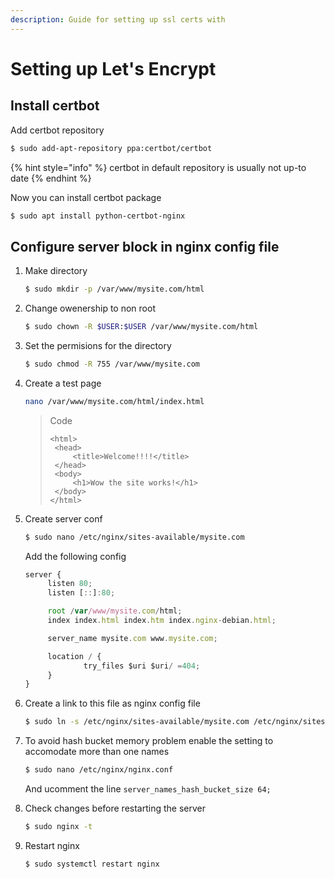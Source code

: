 ```yaml
---
description: Guide for setting up ssl certs with
---
```


# Setting up Let's Encrypt

## Install certbot

Add certbot repository

```bash
$ sudo add-apt-repository ppa:certbot/certbot
```

{% hint style="info" %}
certbot in default repository is usually not up-to date
{% endhint %}

Now you can install certbot package

```bash
$ sudo apt install python-certbot-nginx
```

## Configure server block in nginx config file

1. Make directory

   ```bash
   $ sudo mkdir -p /var/www/mysite.com/html
   ```

2. Change owenership to non root

   ```bash
   $ sudo chown -R $USER:$USER /var/www/mysite.com/html
   ```

3. Set the permisions for the directory

   ```bash
   $ sudo chmod -R 755 /var/www/mysite.com
   ```

4. Create a test page

   ```bash
   nano /var/www/mysite.com/html/index.html
   ```

   > Code
   >
   > ```markup
   > <html>
   >  <head>
   >      <title>Welcome!!!!</title>
   >  </head>
   >  <body>
   >      <h1>Wow the site works!</h1>
   >  </body>
   > </html>
   > ```

5. Create server conf

   ```bash
   $ sudo nano /etc/nginx/sites-available/mysite.com
   ```

   Add the following config

   ```javascript
   server {
        listen 80;
        listen [::]:80;

        root /var/www/mysite.com/html;
        index index.html index.htm index.nginx-debian.html;

        server_name mysite.com www.mysite.com;

        location / {
                try_files $uri $uri/ =404;
        }
   }
   ```

6. Create a link to this file as nginx config file

   ```bash
   $ sudo ln -s /etc/nginx/sites-available/mysite.com /etc/nginx/sites-enabled/
   ```

7. To avoid hash bucket memory problem enable the setting to accomodate more than one names

   ```bash
   $ sudo nano /etc/nginx/nginx.conf
   ```

   And ucomment the line `server_names_hash_bucket_size 64;`

8. Check changes before restarting the server

   ```bash
   $ sudo nginx -t
   ```

9. Restart nginx

   ```bash
   $ sudo systemctl restart nginx
   ```


